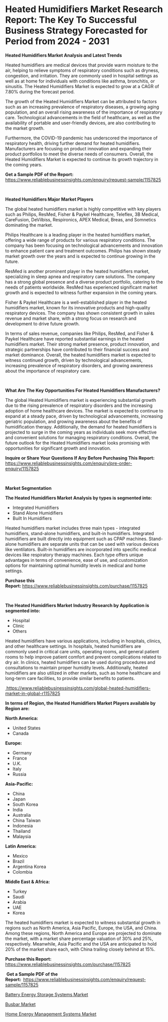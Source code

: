 <p><h1>Heated Humidifiers Market Research Report: The Key To Successful Business Strategy Forecasted for Period from 2024 - 2031</h1></p><p><strong>Heated Humidifiers Market Analysis and Latest Trends</strong></p>
<p><p>Heated humidifiers are medical devices that provide warm moisture to the air, helping to relieve symptoms of respiratory conditions such as dryness, congestion, and irritation. They are commonly used in hospital settings as well as at home for individuals with conditions like asthma, bronchitis, or sinusitis. The Heated Humidifiers Market is expected to grow at a CAGR of 7.80% during the forecast period.</p><p>The growth of the Heated Humidifiers Market can be attributed to factors such as an increasing prevalence of respiratory diseases, a growing aging population, and an overall rising awareness of the importance of respiratory care. Technological advancements in the field of healthcare, as well as the availability of portable and user-friendly devices, are also contributing to the market growth.</p><p>Furthermore, the COVID-19 pandemic has underscored the importance of respiratory health, driving further demand for heated humidifiers. Manufacturers are focusing on product innovation and expanding their product portfolios to meet the diverse needs of consumers. Overall, the Heated Humidifiers Market is expected to continue its growth trajectory in the coming years.</p></p>
<p><strong>Get a Sample PDF of the Report:&nbsp;</strong> <a href="https://www.reliablebusinessinsights.com/enquiry/request-sample/1157825">https://www.reliablebusinessinsights.com/enquiry/request-sample/1157825</a></p>
<p>&nbsp;</p>
<p><strong>Heated Humidifiers Major Market Players</strong></p>
<p><p>The global heated humidifiers market is highly competitive with key players such as Philips, ResMed, Fisher & Paykel Healthcare, Teleflex, 3B Medical, CareFusion, DeVilbiss, Respironics, APEX Medical, Breas, and Somnetics dominating the market.</p><p>Philips Healthcare is a leading player in the heated humidifiers market, offering a wide range of products for various respiratory conditions. The company has been focusing on technological advancements and innovation to enhance patient care and treatment outcomes. Philips has shown steady market growth over the years and is expected to continue growing in the future.</p><p>ResMed is another prominent player in the heated humidifiers market, specializing in sleep apnea and respiratory care solutions. The company has a strong global presence and a diverse product portfolio, catering to the needs of patients worldwide. ResMed has experienced significant market growth and is expected to witness further expansion in the coming years.</p><p>Fisher & Paykel Healthcare is a well-established player in the heated humidifiers market, known for its innovative products and high-quality respiratory devices. The company has shown consistent growth in sales revenue and market share, with a strong focus on research and development to drive future growth.</p><p>In terms of sales revenue, companies like Philips, ResMed, and Fisher & Paykel Healthcare have reported substantial earnings in the heated humidifiers market. Their strong market presence, product innovation, and strategic partnerships have contributed to their financial success and market dominance. Overall, the heated humidifiers market is expected to witness continued growth, driven by technological advancements, increasing prevalence of respiratory disorders, and growing awareness about the importance of respiratory care.</p></p>
<p>&nbsp;</p>
<p><strong>What Are The Key Opportunities For Heated Humidifiers Manufacturers?</strong></p>
<p><p>The global Heated Humidifiers market is experiencing substantial growth due to the rising prevalence of respiratory disorders and the increasing adoption of home healthcare devices. The market is expected to continue to expand at a steady pace, driven by technological advancements, increasing geriatric population, and growing awareness about the benefits of humidification therapy. Additionally, the demand for heated humidifiers is projected to surge in the coming years as individuals seek more effective and convenient solutions for managing respiratory conditions. Overall, the future outlook for the Heated Humidifiers market looks promising with opportunities for significant growth and innovation.</p></p>
<p><strong>Inquire or Share Your Questions If Any Before Purchasing This Report:</strong> <a href="https://www.reliablebusinessinsights.com/enquiry/pre-order-enquiry/1157825">https://www.reliablebusinessinsights.com/enquiry/pre-order-enquiry/1157825</a></p>
<p>&nbsp;</p>
<p><strong>Market Segmentation</strong></p>
<p><strong>The Heated Humidifiers Market Analysis by types is segmented into:</strong></p>
<p><ul><li>Integrated Humidifiers</li><li>Stand Alone Humidifiers</li><li>Built In Humidifiers</li></ul></p>
<p><p>Heated humidifiers market includes three main types - integrated humidifiers, stand-alone humidifiers, and built-in humidifiers. Integrated humidifiers are built directly into equipment such as CPAP machines. Stand-alone humidifiers are separate units that can be used with various devices like ventilators. Built-in humidifiers are incorporated into specific medical devices like respiratory therapy machines. Each type offers unique advantages in terms of convenience, ease of use, and customization options for maintaining optimal humidity levels in medical and home settings.</p></p>
<p><strong>Purchase this Report:&nbsp;</strong><a href="https://www.reliablebusinessinsights.com/purchase/1157825">https://www.reliablebusinessinsights.com/purchase/1157825</a></p>
<p>&nbsp;</p>
<p><strong>The Heated Humidifiers Market Industry Research by Application is segmented into:</strong></p>
<p><ul><li>Hospital</li><li>Clinic</li><li>Others</li></ul></p>
<p><p>Heated humidifiers have various applications, including in hospitals, clinics, and other healthcare settings. In hospitals, heated humidifiers are commonly used in critical care units, operating rooms, and general patient rooms to help improve patient comfort and prevent complications related to dry air. In clinics, heated humidifiers can be used during procedures and consultations to maintain proper humidity levels. Additionally, heated humidifiers are also utilized in other markets, such as home healthcare and long-term care facilities, to provide similar benefits to patients.</p></p>
<p><a href="https://www.reliablebusinessinsights.com/global-heated-humidifiers-market-in-global-r1157825">&nbsp;https://www.reliablebusinessinsights.com/global-heated-humidifiers-market-in-global-r1157825</a></p>
<p><strong>In terms of Region, the Heated Humidifiers Market Players available by Region are:</strong></p>
<p>
    <p> <strong> North America: </strong>
        <ul>
            <li>United States</li>
            <li>Canada</li>
        </ul>
        </p> 
    <p> <strong> Europe: </strong>
        <ul>
            <li>Germany</li>
            <li>France</li>
            <li>U.K.</li>
            <li>Italy</li>
            <li>Russia</li>
        </ul>
        </p> 
    <p> <strong> Asia-Pacific: </strong>
        <ul>
            <li>China</li>
            <li>Japan</li>
            <li>South Korea</li>
            <li>India</li>
            <li>Australia</li>
            <li>China Taiwan</li>
            <li>Indonesia</li>
            <li>Thailand</li>
            <li>Malaysia</li>
        </ul>
        </p> 
    <p> <strong> Latin America: </strong>
        <ul>
            <li>Mexico</li>
            <li>Brazil</li>
            <li>Argentina Korea</li>
            <li>Colombia</li>
        </ul>
        </p> 
    <p> <strong> Middle East & Africa: </strong>
        <ul>
            <li>Turkey</li>
            <li>Saudi</li>
            <li>Arabia</li>
            <li>UAE</li>
            <li>Korea</li>
        </ul>
    </p>
    </p>
<p><p>The heated humidifiers market is expected to witness substantial growth in regions such as North America, Asia Pacific, Europe, the USA, and China. Among these regions, North America and Europe are projected to dominate the market, with a market share percentage valuation of 30% and 25%, respectively. Meanwhile, Asia Pacific and the USA are anticipated to hold 20% of the market share each, with China trailing closely behind at 15%.</p></p>
<p><strong>Purchase this Report: </strong><a href="https://www.reliablebusinessinsights.com/purchase/1157825">https://www.reliablebusinessinsights.com/purchase/1157825</a></p>
<p>&nbsp;<strong>Get a Sample PDF of the Report:&nbsp;&nbsp;</strong><a href="https://www.reliablebusinessinsights.com/enquiry/request-sample/1157825">https://www.reliablebusinessinsights.com/enquiry/request-sample/1157825</a></p>
<p><strong></strong></p>
<p><p><a href="https://github.com/julyju69/Market-Research-Report-List-4/blob/main/battery-energy-storage-systems-market.md">Battery Energy Storage Systems Market</a></p><p><a href="https://github.com/nathandecarvalho/Market-Research-Report-List-4/blob/main/busbar-market.md">Busbar Market</a></p><p><a href="https://github.com/kosella/Market-Research-Report-List-4/blob/main/home-energy-management-systems-market.md">Home Energy Management Systems Market</a></p></p>